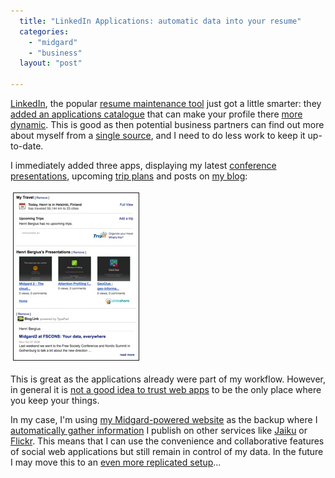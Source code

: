```yaml
---
  title: "LinkedIn Applications: automatic data into your resume"
  categories: 
    - "midgard"
    - "business"
  layout: "post"

---
```

<p>
<a href="http://www.linkedin.com/">LinkedIn</a>, the popular <a href="http://jobsearch.about.com/od/networking/a/linkedinprofile.htm">resume maintenance tool</a> just got a little smarter: they <a href="http://blog.linkedin.com/blog/2008/10/announcing-appl.html">added an applications catalogue</a> that can make your profile there <a href="http://www.readwriteweb.com/archives/linkedin_applications_your_res.php">more dynamic</a>. This is good as then potential business partners can find out more about myself from a <a href="http://bergie.iki.fi/blog/jaiku-personal_presence_aggregator/">single source</a>, and I need to do less work to keep it up-to-date.
</p><p>
I immediately added three apps, displaying my latest <a href="http://www.slideshare.net/bergie/">conference presentations</a>, upcoming <a href="http://www.dopplr.com/traveller/bergie">trip plans</a> and posts on <a href="http://bergie.iki.fi/blog/">my blog</a>:
</p><p>
<a href="/files/linkedin-applications-tripit-slideshare.png"><img src="/files/linkedin-applications-tripit-slideshare-tm.jpg" height="267" width="200" border="1" hspace="4" vspace="4" alt="LinkedIn Applications on my profile" title="LinkedIn Applications on my profile" /></a>
</p><p>
This is great as the applications already were part of my workflow. However, in general it is <a href="http://www.guardian.co.uk/technology/2008/sep/29/cloud.computing.richard.stallman">not a good idea to trust web apps</a> to be the only place where you keep your things.
</p><p>
In my case, I'm using <a href="http://bergie.iki.fi/blog/welcome_to_my_new_blog/">my Midgard-powered website</a> as the backup where I <a href="http://www.slideshare.net/bergie/manage-your-personal-information-space-with-midgard/">automatically gather information</a> I publish on other services like <a href="http://bergie.jaiku.com/">Jaiku</a> or <a href="http://flickr.com/photos/bergie/">Flickr</a>. This means that I can use the convenience and collaborative features of social web applications but still remain in control of my data. In the future I may move this to an <a href="http://bergie.iki.fi/blog/midgard2_at_fscons-your_data-everywhere/">even more replicated setup</a>...
</p>